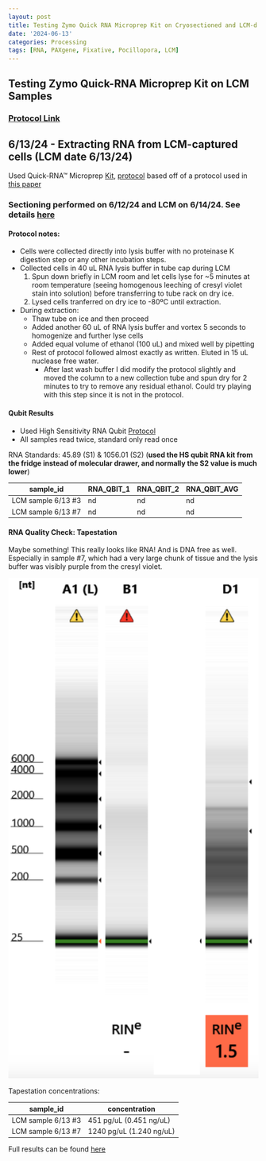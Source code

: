 ```yaml
---
layout: post
title: Testing Zymo Quick RNA Microprep Kit on Cryosectioned and LCM-d *P. acuta* 
date: '2024-06-13'
categories: Processing
tags: [RNA, PAXgene, Fixative, Pocillopora, LCM]
---
```


## Testing Zymo Quick-RNA Microprep Kit on LCM Samples

### [Protocol Link](https://files.zymoresearch.com/protocols/_r1050_r1051_quick-rna_microprep_kit.pdf)

## 6/13/24 - Extracting RNA from LCM-captured cells (LCM date 6/13/24)

Used Quick-RNA™ Microprep [Kit](https://www.zymoresearch.com/products/quick-rna-microprep-kit), [protocol](https://files.zymoresearch.com/protocols/_r1050_r1051_quick-rna_microprep_kit.pdf) based off of a protocol used in [this paper](https://onlinelibrary.wiley.com/doi/full/10.1111/ics.12956)

### Sectioning performed on 6/12/24 and LCM on 6/14/24. See details [here](https://zdellaert.github.io/ZD_Putnam_Lab_Notebook/LCM-Test-2/) 

#### Protocol notes:

- Cells were collected directly into lysis buffer with no proteinase K digestion step or any other incubation steps. 
- Collected cells in 40 uL RNA lysis buffer in tube cap during LCM
  1. Spun down briefly in LCM room and let cells lyse for ~5 minutes at room temperature (seeing homogenous leeching of cresyl violet stain into solution) before transferring to tube rack on dry ice.
  2. Lysed cells tranferred on dry ice to -80ºC until extraction.
- During extraction:
  - Thaw tube on ice and then proceed
  - Added another 60 uL of RNA lysis buffer and vortex 5 seconds to homogenize and further lyse cells
  - Added equal volume of ethanol (100 uL) and mixed well by pipetting
  - Rest of protocol followed almost exactly as written. Eluted in 15 uL nuclease free water.
    - After last wash buffer I did modify the protocol slightly and moved the column to a new collection tube and spun dry for 2 minutes to try to remove any residual ethanol. Could try playing with this step since it is not in the protocol.

#### Qubit Results

- Used High Sensitivity RNA Qubit [Protocol](https://zdellaert.github.io/ZD_Putnam_Lab_Notebook/Qubit-Protocol/)
- All samples read twice, standard only read once

 RNA Standards: 45.89 (S1) & 1056.01 (S2) (**used the HS qubit RNA kit from the fridge instead of molecular drawer, and normally the S2 value is much lower**)

| sample_id | RNA_QBIT_1 | RNA_QBIT_2 | RNA_QBIT_AVG |
|-----------|------------|------------|--------------|
| LCM sample 6/13 #3   |  nd |  nd        |   nd         |
| LCM sample 6/13 #7  |  nd |  nd        |   nd         |

#### RNA Quality Check: Tapestation

Maybe something! This really looks like RNA! And is DNA free as well. Especially in sample #7, which had a very large chunk of tissue and the lysis buffer was visibly purple from the cresyl violet.

![2024-06-13-RNAmicro.JPG](https://github.com/zdellaert/ZD_Putnam_Lab_Notebook/blob/master/images/tapestation/2024-06-13-RNAmicro.JPG?raw=true)


Tapestation concentrations:

| sample_id | concentration |
|-----------|------------|
| LCM sample 6/13 #3   |  451 pg/uL (0.451 ng/uL) |
| LCM sample 6/13 #7  |   1240 pg/uL (1.240 ng/uL)  |

Full results can be found [here](https://github.com/zdellaert/ZD_Putnam_Lab_Notebook/blob/master/images/tapestation/2024-06-13.pdf)
